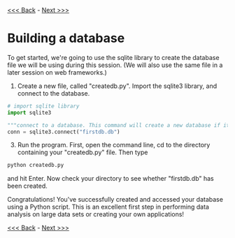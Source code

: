 [<<< Back](0-dbintro.md) - [Next >>>](2-buildtable.md)

# Building a database

To get started, we're going to use the sqlite library to create the database file we will be using during this session. (We will also use the same file in a later session on web frameworks.)

1. Create a new file, called "createdb.py". Import the sqlite3 library, and connect to the database.

```Python
# import sqlite library
import sqlite3

"""connect to a database. This command will create a new database if it doesn't already exist."""
conn = sqlite3.connect("firstdb.db")
```

3. Run the program. First, open the command line, cd to the directory containing your "createdb.py" file. Then type

```Python
python createdb.py
```
and hit Enter. Now check your directory to see whether "firstdb.db" has been created.

Congratulations! You've successfully created and accessed your database using a Python script. This is an excellent first step in performing data analysis on large data sets or creating your own applications!

[<<< Back](0-dbintro.md) - [Next >>>](2-buildtable.md)

